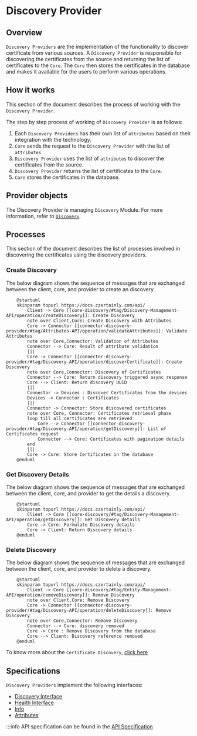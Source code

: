 # Discovery Provider

## Overview

`Discovery Providers` are the implementation of the functionality to discover certificate from various sources. A `Discovery Provider` is responsible for discovering the certificates from the source and returning the list of certificates to the `Core`. The `Core` then stores the certificates in the database and makes it available for the users to perform various operations.

## How it works

This section of the document describes the process of working with the `Discovery Provider`.

The step by step process of working of `Discovery Provider` is as follows:
1. Each `Discovery Providers` has their own list of `attributes` based on their integration with the technology.
2. `Core` sends the request to the `Discovery Provider` with the list of `attributes`.
3. `Discovery Provider` uses the list of `attributes` to discover the certificates from the source.
4. `Discovery Provider` returns the list of certificates to the `Core`.
5. `Core` stores the certificates in the database.

## Provider objects

The Discovery Provider is managing `Discovery` Module.
For more information, refer to [`Discovery`](../../concept-design/modules/certificate-discovery).

## Processes

This section of the document describes the list of processes involved in discovering the certificates using the discovery providers.


### Create Discovery

The below diagram shows the sequence of messages that are exchanged between the client, core, and provider to create an discovery.

```plantuml
    @startuml
    skinparam topurl https://docs.czertainly.com/api/
        Client -> Core [[core-discovery/#tag/Discovery-Management-API/operation/createDiscovery]]: Create Discovery
        note over Client,Core: Create Discovery with Attributes
        Core -> Connector [[connector-discovery-provider/#tag/Attributes-API/operation/validateAttributes]]: Validate Attributes
        note over Core,Connector: Validation of Attributes
        Connector --> Core: Result of attribute validation
        |||
        Core -> Connector [[connector-discovery-provider/#tag/Discovery-API/operation/discoverCertificate]]: Create Discovery
        note over Core,Connector: Discovery of Certificates
        Connector --> Core: Return discovery triggered async response
        Core --> Client: Return discovery UUID
        |||
        Connector -> Devices : Discover Certificates from the devices
        Devices -> Connector : Certificates
        |||
        Connector -> Connector: Store discovered certificates
        note over Core, Connector: Certificates retrieval phase
        loop till all certificates are retrieved
            Core --> Connector [[connector-discovery-provider/#tag/Discovery-API/operation/getDiscovery]]: List of Certificates request
            Connector --> Core: Certificates with pagination details
        end
        |||
        Core -> Core: Store Certificates in the database
    @enduml
```

### Get Discovery Details

The below diagram shows the sequence of messages that are exchanged between the client, core, and provider to get the details a discovery.

```plantuml
    @startuml
    skinparam topurl https://docs.czertainly.com/api/
        Client -> Core [[core-discovery/#tag/Discovery-Management-API/operation/getDiscovery]]: Get Discovery details
        Core -> Core: Formulate Discovery details
        Core -> Client: Return Discovery details
    @enduml
```


### Delete Discovery

The below diagram shows the sequence of messages that are exchanged between the client, core, and provider to delete a discovery.

```plantuml
    @startuml
    skinparam topurl https://docs.czertainly.com/api/
        Client -> Core [[core-discovery/#tag/Entity-Management-API/operation/removeDiscovery]]: Remove Discovery
        note over Client,Core: Remove Discovery
        Core -> Connector [[connector-discovery-provider/#tag/Discovery-API/operation/deleteDiscovery]]: Remove Discovery
        note over Core,Connector: Remove Discovery
        Connector --> Core: discovery removed
        Core -> Core : Remove Discovery from the database
        Core --> Client: Discovery reference removed
    @enduml
```

To know more about the `Certificate Discovery`, [click here](../../concept-design/modules/certificate-discovery)


## Specifications

`Discovery Providers` implement the following interfaces:

- [Discovery Interface](https://github.com/3KeyCompany/CZERTAINLY-Interfaces/blob/develop/src/main/java/com/czertainly/api/interfaces/connector/DiscoveryController.java)
- [Health Interface](https://github.com/3KeyCompany/CZERTAINLY-Interfaces/blob/develop/src/main/java/com/czertainly/api/interfaces/connector/HealthController.java)
- [Info](https://github.com/3KeyCompany/CZERTAINLY-Interfaces/blob/develop/src/main/java/com/czertainly/api/interfaces/connector/InfoController.java)
- [Attributes](https://github.com/3KeyCompany/CZERTAINLY-Interfaces/blob/develop/src/main/java/com/czertainly/api/interfaces/connector/AttributesController.java)

:::info
API specification can be found in the [API Specification](https://docs.czertainly.com/api/connector-discovery-provider/)